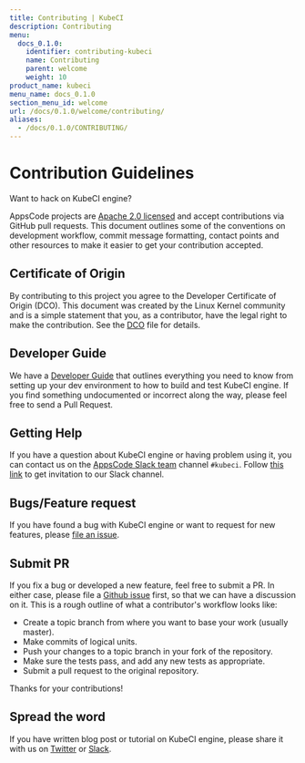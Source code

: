 ```yaml
---
title: Contributing | KubeCI
description: Contributing
menu:
  docs_0.1.0:
    identifier: contributing-kubeci
    name: Contributing
    parent: welcome
    weight: 10
product_name: kubeci
menu_name: docs_0.1.0
section_menu_id: welcome
url: /docs/0.1.0/welcome/contributing/
aliases:
  - /docs/0.1.0/CONTRIBUTING/
---
```


# Contribution Guidelines
Want to hack on KubeCI engine?

AppsCode projects are [Apache 2.0 licensed](https://github.com/kube-ci/engine/blob/master/LICENSE) and accept contributions via
GitHub pull requests.  This document outlines some of the conventions on
development workflow, commit message formatting, contact points and other
resources to make it easier to get your contribution accepted.

## Certificate of Origin

By contributing to this project you agree to the Developer Certificate of
Origin (DCO). This document was created by the Linux Kernel community and is a
simple statement that you, as a contributor, have the legal right to make the
contribution. See the [DCO](https://github.com/kube-ci/engine/blob/master/DCO) file for details.

## Developer Guide

We have a [Developer Guide](/docs/setup/developer-guide/overview.md) that outlines everything you need to know from setting up your
dev environment to how to build and test KubeCI engine. If you find something undocumented or incorrect along the way,
please feel free to send a Pull Request.

## Getting Help

If you have a question about KubeCI engine or having problem using it, you can contact us on the [AppsCode Slack team](https://appscode.slack.com/messages/kubeci/) channel `#kubeci`. Follow [this link](https://slack.appscode.com) to get invitation to our Slack channel.

## Bugs/Feature request

If you have found a bug with KubeCI engine or want to request for new features, please [file an issue](https://github.com/kube-ci/project/issues/new).

## Submit PR

If you fix a bug or developed a new feature, feel free to submit a PR. In either case, please file a [Github issue](https://github.com/kube-ci/project/issues/new) first, so that we can have a discussion on it. This is a rough outline of what a contributor's workflow looks like:

- Create a topic branch from where you want to base your work (usually master).
- Make commits of logical units.
- Push your changes to a topic branch in your fork of the repository.
- Make sure the tests pass, and add any new tests as appropriate.
- Submit a pull request to the original repository.

Thanks for your contributions!

## Spread the word

If you have written blog post or tutorial on KubeCI engine, please share it with us on [Twitter](https://twitter.com/AppsCodeHQ) or [Slack](https://slack.appscode.com).

